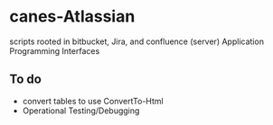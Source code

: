 # canes-Atlassian

scripts rooted in bitbucket, Jira, and confluence (server) Application Programming Interfaces

## To do

* convert tables to use ConvertTo-Html
* Operational Testing/Debugging
